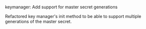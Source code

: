 keymanager: Add support for master secret generations

Refactored key manager's init method to be able to support multiple
generations of the master secret.
